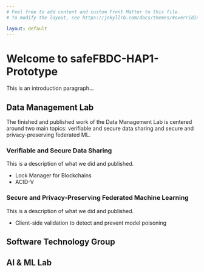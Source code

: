 ```yaml
---
# Feel free to add content and custom Front Matter to this file.
# To modify the layout, see https://jekyllrb.com/docs/themes/#overriding-theme-defaults

layout: default
---
```


# Welcome to safeFBDC-HAP1-Prototype

This is an introduction paragraph...

## Data Management Lab

The finished and published work of the Data Management Lab is centered around two main topics: verifiable and secure data sharing and secure and privacy-preserving federated ML.

### Verifiable and Secure Data Sharing

This is a description of what we did and published.

- Lock Manager for Blockchains
- ACID-V

### Secure and Privacy-Preserving Federated Machine Learning

This is a description of what we did and published.

- Client-side validation to detect and prevent model poisoning

## Software Technology Group

## AI & ML Lab
